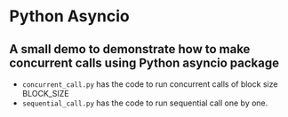 # Python Asyncio
## A small demo to demonstrate how to make concurrent calls using Python asyncio package

- `concurrent_call.py` has the code to run concurrent calls of block size BLOCK_SIZE
- `sequential_call.py` has the code to run sequential call one by one.